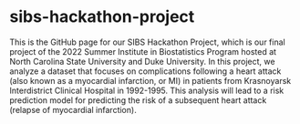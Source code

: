 # sibs-hackathon-project
This is the GitHub page for our SIBS Hackathon Project, which is our final project of the 2022 Summer Institute in Biostatistics Program hosted at North Carolina State University and Duke University. In this project, we analyze a dataset that focuses on complications following a heart attack (also known as a myocardial infarction, or MI) in patients from Krasnoyarsk Interdistrict Clinical Hospital in 1992-1995. This analysis will lead to a risk prediction model for predicting the risk of a subsequent heart attack (relapse of myocardial infarction).
